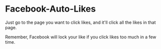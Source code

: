 Facebook-Auto-Likes
===================

Just go to the page you want to click likes, and it'll click all the likes in that page.

Remember, Facebook will lock your like if you click likes too much in a few time.

